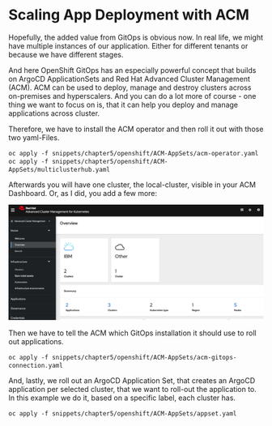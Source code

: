 # Scaling App Deployment with ACM

Hopefully, the added value from GitOps is obvious now. In real life, we might have multiple instances of our application. Either for different tenants or because we have different stages.

And here OpenShift GitOps has an especially powerful concept that builds on ArgoCD ApplicationSets and Red Hat Advanced Cluster Management (ACM). ACM can be used to deploy, manage and destroy clusters across on-premises and hyperscalers. And you can do a lot more of course - one thing we want to focus on is, that it can help you deploy and manage applications across cluster.

Therefore, we have to install the ACM operator and then roll it out with those two yaml-Files.&#x20;

```
oc apply -f snippets/chapter5/openshift/ACM-AppSets/acm-operator.yaml
oc apply -f snippets/chapter5/openshift/ACM-AppSets/multiclusterhub.yaml
```

Afterwards you will have one cluster, the local-cluster, visible in your ACM Dashboard. Or, as I did, you add a few more:

![](<../.gitbook/assets/image (7) (1).png>)



Then we have to tell the ACM which GitOps installation it should use to roll out applications.

```
oc apply -f snippets/chapter5/openshift/ACM-AppSets/acm-gitops-connection.yaml
```

And, lastly, we roll out an ArgoCD Application Set, that creates an ArgoCD application per selected cluster, that we want to roll-out the application to. In this example we do it, based on a specific label, each cluster has.

```
oc apply -f snippets/chapter5/openshift/ACM-AppSets/appset.yaml
```

